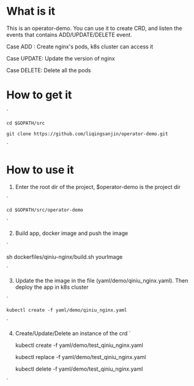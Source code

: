 # What is it

This is an operator-demo. You can use it to create CRD, and listen the events that contains
ADD/UPDATE/DELETE event. 

Case ADD : Create nginx's pods, k8s cluster can access it

Case UPDATE: Update the version of nginx 

Case DELETE: Delete all the pods

# How to get it 

`
    
    cd $GOPATH/src
    
    git clone https://github.com/liqingsanjin/operator-demo.git

`


# How to use it

1. Enter the root dir of the project, $operator-demo is the project dir

`

    cd $GOPATH/src/operator-demo
    

`

2. Build app, docker image and push the image
        
`

   sh dockerfiles/qiniu-nginx/build.sh yourImage

`

3. Update the the image in the file (yaml/demo/qiniu_nginx.yaml). Then deploy the app in k8s cluster

`

    kubectl create -f yaml/demo/qiniu_nginx.yaml

`

4. Create/Update/Delete an instance of the crd
`

    kubectl create -f yaml/demo/test_qiniu_nginx.yaml

    kubectl replace -f yaml/demo/test_qiniu_nginx.yaml

    kubectl delete -f yaml/demo/test_qiniu_nginx.yaml

`



